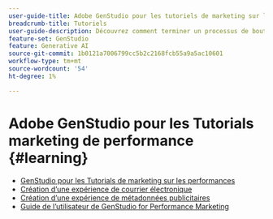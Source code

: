 ```yaml
---
user-guide-title: Adobe GenStudio pour les tutoriels de marketing sur les performances
breadcrumb-title: Tutoriels
user-guide-description: Découvrez comment terminer un processus de bout en bout, comme la création d’une expérience par e-mail, en suivant les tutoriels GenStudio for Performance Marketing .
feature-set: GenStudio
feature: Generative AI
source-git-commit: 1b0121a7006799cc5b2c2168fcb55a9a5ac10601
workflow-type: tm+mt
source-wordcount: '54'
ht-degree: 1%

---
```



# Adobe GenStudio pour les Tutorials marketing de performance {#learning}

+ [GenStudio pour les Tutorials de marketing sur les performances](tutorials.md)
+ [Création d’une expérience de courrier électronique](create-email-experience.md)
+ [Création d’une expérience de métadonnées publicitaires](create-meta-ad.md)
+ [ Guide de l’utilisateur de GenStudio for Performance Marketing ](https://experienceleague.adobe.com/docs/genstudio/user-guide/home.html)
